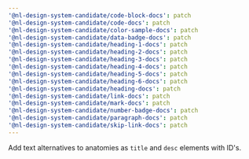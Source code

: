 ```yaml
---
'@nl-design-system-candidate/code-block-docs': patch
'@nl-design-system-candidate/code-docs': patch
'@nl-design-system-candidate/color-sample-docs': patch
'@nl-design-system-candidate/data-badge-docs': patch
'@nl-design-system-candidate/heading-1-docs': patch
'@nl-design-system-candidate/heading-2-docs': patch
'@nl-design-system-candidate/heading-3-docs': patch
'@nl-design-system-candidate/heading-4-docs': patch
'@nl-design-system-candidate/heading-5-docs': patch
'@nl-design-system-candidate/heading-6-docs': patch
'@nl-design-system-candidate/heading-docs': patch
'@nl-design-system-candidate/link-docs': patch
'@nl-design-system-candidate/mark-docs': patch
'@nl-design-system-candidate/number-badge-docs': patch
'@nl-design-system-candidate/paragraph-docs': patch
'@nl-design-system-candidate/skip-link-docs': patch
---
```


Add text alternatives to anatomies as `title` and `desc` elements with ID's.
